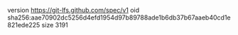 version https://git-lfs.github.com/spec/v1
oid sha256:aae70902dc5256d4efd1954d97b89788ade1b6db37b67aaeb40cd1e821ede225
size 3191
